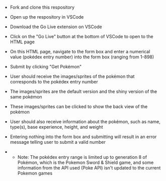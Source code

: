 -   Fork and clone this respository
-   Open up the respository in VSCode
-   Download the Go Live extension on VSCode
-   Click on the "Go Live" button at the bottom of VSCode to open to the HTML page
-   On this HTML page, navigate to the form box and enter a numerical value (pokédex entry number) into the form box (ranging from 1-898)
- Submit by clicking "Get Pokémon"
- User should receive the images/sprites of the pokémon that corresponds to the pokédex entry number
- The images/sprites are the default version and the shiny version of the same pokémon
- These images/sprites can be clicked to show the back view of the pokémon
- User should also receive information about the pokémon, such as name, type(s), base experience, height, and weight
- Entering nothing into the form box and submitting will result in an error message telling user to submit a valid number

- * Note: The pokédex entry range is limited up to generation 8 of Pokémon, which is the Pokemon Sword & Shield game, and some information from the API used (Poke API) isn't updated to the current Pokemon games